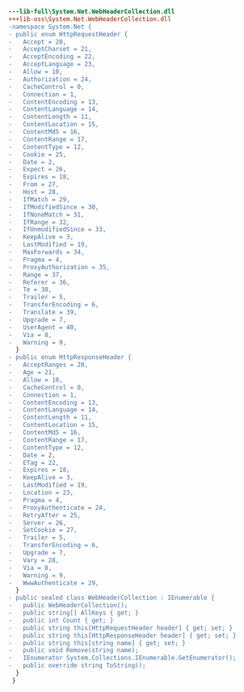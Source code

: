 ﻿```diff
---lib-full\System.Net.WebHeaderCollection.dll
+++lib-oss\System.Net.WebHeaderCollection.dll
-namespace System.Net {
- public enum HttpRequestHeader {
-   Accept = 20,
-   AcceptCharset = 21,
-   AcceptEncoding = 22,
-   AcceptLanguage = 23,
-   Allow = 10,
-   Authorization = 24,
-   CacheControl = 0,
-   Connection = 1,
-   ContentEncoding = 13,
-   ContentLanguage = 14,
-   ContentLength = 11,
-   ContentLocation = 15,
-   ContentMd5 = 16,
-   ContentRange = 17,
-   ContentType = 12,
-   Cookie = 25,
-   Date = 2,
-   Expect = 26,
-   Expires = 18,
-   From = 27,
-   Host = 28,
-   IfMatch = 29,
-   IfModifiedSince = 30,
-   IfNoneMatch = 31,
-   IfRange = 32,
-   IfUnmodifiedSince = 33,
-   KeepAlive = 3,
-   LastModified = 19,
-   MaxForwards = 34,
-   Pragma = 4,
-   ProxyAuthorization = 35,
-   Range = 37,
-   Referer = 36,
-   Te = 38,
-   Trailer = 5,
-   TransferEncoding = 6,
-   Translate = 39,
-   Upgrade = 7,
-   UserAgent = 40,
-   Via = 8,
-   Warning = 9,
  }
- public enum HttpResponseHeader {
-   AcceptRanges = 20,
-   Age = 21,
-   Allow = 10,
-   CacheControl = 0,
-   Connection = 1,
-   ContentEncoding = 13,
-   ContentLanguage = 14,
-   ContentLength = 11,
-   ContentLocation = 15,
-   ContentMd5 = 16,
-   ContentRange = 17,
-   ContentType = 12,
-   Date = 2,
-   ETag = 22,
-   Expires = 18,
-   KeepAlive = 3,
-   LastModified = 19,
-   Location = 23,
-   Pragma = 4,
-   ProxyAuthenticate = 24,
-   RetryAfter = 25,
-   Server = 26,
-   SetCookie = 27,
-   Trailer = 5,
-   TransferEncoding = 6,
-   Upgrade = 7,
-   Vary = 28,
-   Via = 8,
-   Warning = 9,
-   WwwAuthenticate = 29,
  }
- public sealed class WebHeaderCollection : IEnumerable {
-   public WebHeaderCollection();
-   public string[] AllKeys { get; }
-   public int Count { get; }
-   public string this[HttpRequestHeader header] { get; set; }
-   public string this[HttpResponseHeader header] { get; set; }
-   public string this[string name] { get; set; }
-   public void Remove(string name);
-   IEnumerator System.Collections.IEnumerable.GetEnumerator();
-   public override string ToString();
  }
 }
```
